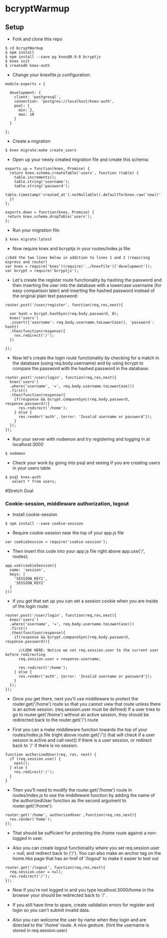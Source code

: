 # bcryptWarmup

## Setup
* Fork and clone this repo
```
$ cd bcryptWarmup
$ npm install
$ npm install --save pg knex@0.9.0 bcryptjs
$ knex init
$ createdb knex-auth
```

* Change your knexfile.js configuration:

```
module.exports = {

  development: {
    client: 'postgresql',
    connection: 'postgres://localhost/knex-auth',
    pool: {
      min: 2,
      max: 10
    }
  }

};
```

* Create a migration

```
$ knex migrate:make create_users
```

* Open up your newly created migration file and create this schema:

```
exports.up = function(knex, Promise) {
  return knex.schema.createTable('users', function (table) {
    table.increments();
    table.string('username');
    table.string('password');
    table.timestamp('created_at').notNullable().defaultTo(knex.raw('now()'));
  })
};

exports.down = function(knex, Promise) {
 return knex.schema.dropTable('users');
};

```

* Run your migration file:

```
$ knex migrate:latest
```

* Now require knex and bcryptjs in your routes/index.js file:

```
//Add the two lines below in addition to lines 1 and 2 (requiring express and router)
var knex = require('knex')(require('../knexfile')['development']);
var bcrypt = require('bcryptjs');
```

* Let's create the register route functionality by hashing the password and then inserting the user into the database with a lowercase username (for easy comparison later) and inserting the hashed password instead of the original plain text password:

```
router.post('/user/register', function(req,res,next){

  var hash = bcrypt.hashSync(req.body.password, 8);
  knex('users')
  .insert({'username': req.body.username.toLowerCase(), 'password': hash})
  .then(function(response){
    res.redirect('/');
  })

});

```

* Now let's create the login route functionality by checking for a match in the database (using req.body.username) and by using bcrypt to compare the password with the hashed password in the database:

```
router.post('/user/login', function(req,res,next){
  knex('users')
  .where('username', '=', req.body.username.toLowerCase())
  .first()
  .then(function(response){
    if(response && bcrypt.compareSync(req.body.password, response.password)){
      res.redirect('/home');
    } else {
      res.render('auth', {error: 'Invalid username or password'});
    }
  });
});
```
* Run your server with nodemon and try registering and logging in at localhost:3000

```
$ nodemon
```

* Check your work by going into psql and seeing if you are creating users in your users table

```
$ psql knex-auth
   select * from users;
```

#Stretch Goal

### Cookie-session, middleware authorization, logout

* Install cookie-session

```
$ npm install --save cookie-session
```

* Require cookie-session near the top of your app.js file

```
var cookieSession = require('cookie-session');
```

* Then insert this code into your app.js file right above app.use('/', routes);

```
app.use(cookieSession({
  name: 'session',
  keys: [
    'SESSION_KEY1',
    'SESSION_KEY2'
  ]
}))
```

* If you get that set up you can set a session cookie when you are inside of the login route:

```
router.post('/user/login', function(req,res,next){
  knex('users')
  .where('username', '=', req.body.username.toLowerCase())
  .first()
  .then(function(response){
    if(response && bcrypt.compareSync(req.body.password, response.password)){

      //LOOK HERE: Notice we set req.session.user to the current user before redirecting
      req.session.user = response.username;

      res.redirect('/home');
    } else {
      res.render('auth', {error: 'Invalid username or password'});
    }
  });
});
```

* Once you get there, next you'll use middleware to protect the router.get('/home') route so that you cannot view that route unless there is an active session. (req.session.user must be defined) If a user tries to go to router.get('/home') without an active session, they should be redirected back to the router.get('/') route

* First you can a make middleware function towards the top of your routes/index.js file (right above router.get('/')) that will check if a user session is active and call next() if there is a user session, or redirect back to '/' if there is no session.

```
function authorizedUser(req, res, next) {
  if (req.session.user) {
    next();
  } else {
    res.redirect('/');
  }
}
```

* Then you'll need to modify the router.get('/home') route in routes/index.js to use the middleware function by adding the name of the authorizedUser function as the second argument to router.get('/home'):

```
router.get('/home', authorizedUser ,function(req,res,next){
  res.render('home');
});
```

* That should be sufficient for protecting the /home route against a non-logged in user.

* Also you can create logout functionality where you set req.session.user = null; and redirect back to ('/'). You can also make an anchor tag on the home.hbs page that has an href of '/logout' to make it easier to test out

```
router.get('/logout', function(req,res,next){
  req.session.user = null;
  res.redirect('/');
});
```

* Now if you're not logged in and you type localhost:3000/home in the browser your should be redirected back to '/' .

* If you still have time to spare, create validation errors for register and login so you can't submit invalid data.

* Also you can welcome the user by name when they login and are directed to the '/home' route. A nice gesture. (hint the username is stored in req.session.user) 

